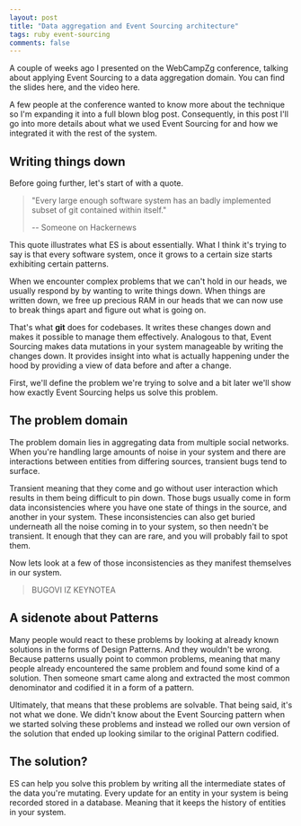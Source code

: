 ```yaml
---
layout: post
title: "Data aggregation and Event Sourcing architecture"
tags: ruby event-sourcing
comments: false
---
```


A couple of weeks ago I presented on the WebCampZg conference, talking about applying Event Sourcing to a data aggregation domain. You can find the slides here, and the video here. 

A few people at the conference wanted to know more about the technique so I'm expanding it into a full blown blog post. Consequently, in this post I'll go into more details about what we used Event Sourcing for and how we integrated it with the rest of the system.

Writing things down
-------------------

Before going further, let's start of with a quote.

> "Every large enough software system has an badly implemented subset of git contained within itself."
>
> -- Someone on Hackernews

This quote illustrates what ES is about essentially. What I think it's trying to say is that every software system, once it grows to a certain size starts exhibiting certain patterns.

When we encounter complex problems that we can't hold in our heads, we usually respond by by wanting to write things down. When things are written down, we free up precious RAM in our heads that we can now use to break things apart and figure out what is going on.

That's what **git** does for codebases. It writes these changes down and makes it possible to manage them effectively. Analogous to that, Event Sourcing makes data mutations in your system manageable by writing the changes down. It provides insight into what is actually happening under the hood by providing a view of data before and after a change.

First, we'll define the problem we're trying to solve and a bit later we'll show how exactly Event Sourcing helps us solve this problem. 

The problem domain
------------------

The problem domain lies in aggregating data from multiple social networks. When you're handling large amounts of noise in your system and there are interactions between entities from differing sources, transient bugs tend to surface. 

Transient meaning that they come and go without user interaction which results in them being difficult to pin down. Those bugs usually come in form data inconsistencies where you have one state of things in the source, and another in your system. These inconsistencies can also get buried underneath all the noise coming in to your system, so then needn't be transient. It enough that they can are rare, and you will probably fail to spot them.

Now lets look at a few of those inconsistencies as they manifest themselves in our system.

> BUGOVI IZ KEYNOTEA

A sidenote about Patterns
-------------------------

Many people would react to these problems by looking at already known solutions in the forms of Design Patterns. And they wouldn't be wrong. Because patterns usually point to common problems, meaning that many people already encountered the same problem and found some kind of a solution. Then someone smart came along and extracted the most common denominator and codified it in a form of a pattern.

Ultimately, that means that these problems are solvable. That being said, it's not what we done. We didn't know about the Event Sourcing pattern when we started solving these problems and instead we rolled our own version of the solution that ended up looking similar to the original Pattern codified.


The solution?
-------------

ES can help you solve this problem by writing all the intermediate states of the data you're mutating. Every update for an entity in your system is being recorded stored in a database. Meaning that it keeps the history of entities in your system.
